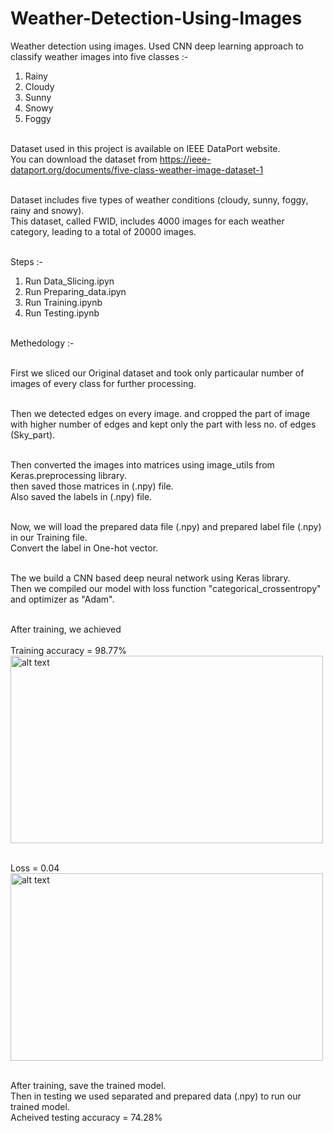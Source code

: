 # Weather-Detection-Using-Images

Weather detection using images. Used CNN deep learning approach to classify weather images into five classes :- <br />

1. Rainy <br />
2. Cloudy <br />
3. Sunny <br />
4. Snowy <br />
5. Foggy<br /><br />

Dataset used in this project is available on IEEE DataPort website.<br />
You can download the dataset from https://ieee-dataport.org/documents/five-class-weather-image-dataset-1<br /><br />

Dataset includes five types of weather conditions (cloudy, sunny, foggy, rainy and snowy).<br />
This dataset, called FWID, includes 4000 images for each weather category, leading to a total of 20000 images.<br /><br />

Steps :-<br />
1. Run Data_Slicing.ipyn<br />
2. Run Preparing_data.ipyn<br />
3. Run Training.ipynb<br />
4. Run Testing.ipynb<br /><br />

Methedology :-<br /><br />

First we sliced our Original dataset and took only particaular number of images of every class for further processing.<br /><br />

Then we detected edges on every image. and cropped the part of image with higher number of edges and kept only the part with less no. of edges (Sky_part).<br /><br />

Then converted the images into matrices using image_utils from Keras.preprocessing library.<br />
then saved those matrices in (.npy) file.<br />
Also saved the labels in (.npy) file.<br /><br />

Now, we will load the prepared data file (.npy) and prepared label file (.npy) in our Training file.<br />
Convert the label in One-hot vector.<br /><br />

The we build a CNN based deep neural network using Keras library.<br />
Then we compiled our model with loss function "categorical_crossentropy" and optimizer as "Adam".<br /><br />

After training, we achieved <br /><br />
Training accuracy = 98.77%<br />
<img src="https://github.com/gearhead0909/Weather-Detection/blob/master/Accuracy.png" alt="alt text" width="500" height="300"><br /><br />

Loss = 0.04<br />
<img src="https://github.com/gearhead0909/Weather-Detection/blob/master/Loss.png" alt="alt text" width="500" height="300"><br /><br />

After training, save the trained model.<br />
Then in testing we used separated and prepared data (.npy) to run our trained model.<br />
Acheived testing accuracy = 74.28%
